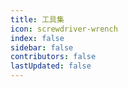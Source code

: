 ```yaml
---
title: 工具集
icon: screwdriver-wrench
index: false
sidebar: false
contributors: false
lastUpdated: false
---
```


<Catalog :level="1"></Catalog>